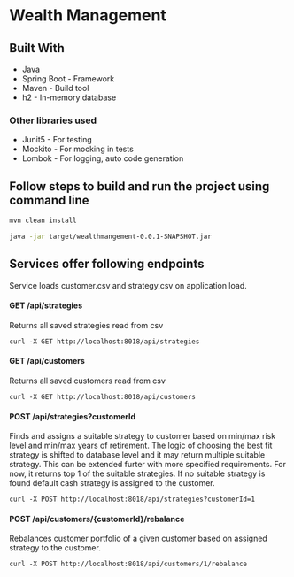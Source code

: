 # Wealth Management  

## Built With
* Java
* Spring Boot - Framework
* Maven - Build tool
* h2 - In-memory database

### Other libraries used
* Junit5 - For testing
* Mockito - For mocking in tests
* Lombok - For logging, auto code generation

## Follow steps to build and run the project using command line
```bash
mvn clean install

java -jar target/wealthmangement-0.0.1-SNAPSHOT.jar

```

## Services offer following endpoints
Service loads customer.csv and strategy.csv on application load. 

#### GET /api/strategies 
Returns all saved strategies read from csv
```console
curl -X GET http://localhost:8018/api/strategies
```

#### GET /api/customers 
Returns all saved customers read from csv
```console
curl -X GET http://localhost:8018/api/customers
```

#### POST /api/strategies?customerId
Finds and assigns a suitable strategy to customer based on min/max risk level and min/max years of retirement. 
The logic of choosing the best fit strategy is shifted to database level and it may return multiple suitable strategy. 
This can be extended furter with more specified requirements. For now, it returns top 1 of the suitable strategies. 
If no suitable strategy is found default cash strategy is assigned to the customer.
 
```console
curl -X POST http://localhost:8018/api/strategies?customerId=1
```

#### POST /api/customers/{customerId}/rebalance
Rebalances customer portfolio of a given customer based on assigned strategy to the customer.  
```console
curl -X POST http://localhost:8018/api/customers/1/rebalance
```

